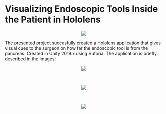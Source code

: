 <p align="center" width=100%>
<h1>Visualizing Endoscopic Tools Inside the Patient in Hololens</h1>
</p>

<p align="center" width=100%>
<img src=https://github.com/matormentor/MAR_Project/assets/104513440/924cc386-c6ba-4093-939d-c71b9f80fb89 />
</p>

The presented project succesfully created a Hololens application that gives visual cues to the surgeon on how far the endoscopic tool is from the pancreas. Created in Unity 2019.x using Vuforia.
The application is briefly described in the images:

<p align="center">
<img src=https://github.com/matormentor/MAR_Project/assets/104513440/28a5ea0f-f992-4e07-a170-741225b024fc />
</p>
  
<br/>

<p align="center">
<img src=https://github.com/matormentor/MAR_Project/assets/104513440/bc27b655-68b4-4398-86ec-dc1b256e14c2 />
</p>

<br/>
<p align="center">
<img src=https://github.com/matormentor/MAR_Project/assets/104513440/ee4d42b0-e19e-4ca6-94a3-1056dfc96a8c />
</p>

